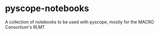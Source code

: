 # pyscope-notebooks
A collection of notebooks to be used with pyscope, mostly for the MACRO Consortium's RLMT
